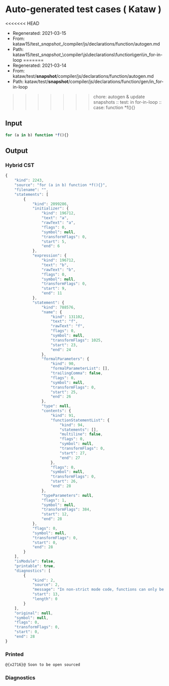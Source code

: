 # Auto-generated test cases ( Kataw )
<<<<<<< HEAD
- Regenerated: 2021-03-15
- From: kataw15/test\__snapshot__/compiler/js/declarations/function/autogen.md
- Path: kataw15/test\__snapshot__\compiler\js\declarations\function\gen\in_for-in-loop
=======
- Regenerated: 2021-03-14
- From: kataw/test/__snapshot__/compiler/js/declarations/function/autogen.md
- Path: kataw/test/__snapshot__/compiler/js/declarations/function/gen/in_for-in-loop
>>>>>>> chore: autogen & update snapshots
> :: test: in for-in-loop
> :: case: function *f(){}
## Input

`````js
for (a in b) function *f(){}
`````

## Output

### Hybrid CST

```javascript
{
    "kind": 2243,
    "source": "for (a in b) function *f(){}",
    "filename": "",
    "statements": [
        {
            "kind": 2099286,
            "initializer": {
                "kind": 196712,
                "text": "a",
                "rawText": "a",
                "flags": 0,
                "symbol": null,
                "transformFlags": 0,
                "start": 5,
                "end": 6
            },
            "expression": {
                "kind": 196712,
                "text": "b",
                "rawText": "b",
                "flags": 0,
                "symbol": null,
                "transformFlags": 0,
                "start": 9,
                "end": 11
            },
            "statement": {
                "kind": 788576,
                "name": {
                    "kind": 131102,
                    "text": "f",
                    "rawText": "f",
                    "flags": 0,
                    "symbol": null,
                    "transformFlags": 1025,
                    "start": 23,
                    "end": 24
                },
                "formalParameters": {
                    "kind": 90,
                    "formalParameterList": [],
                    "trailingComma": false,
                    "flags": 0,
                    "symbol": null,
                    "transformFlags": 0,
                    "start": 25,
                    "end": 26
                },
                "type": null,
                "contents": {
                    "kind": 91,
                    "functionStatementList": {
                        "kind": 94,
                        "statements": [],
                        "multiline": false,
                        "flags": 0,
                        "symbol": null,
                        "transformFlags": 0,
                        "start": 27,
                        "end": 27
                    },
                    "flags": 0,
                    "symbol": null,
                    "transformFlags": 0,
                    "start": 26,
                    "end": 28
                },
                "typeParameters": null,
                "flags": 1,
                "symbol": null,
                "transformFlags": 384,
                "start": 12,
                "end": 28
            },
            "flags": 0,
            "symbol": null,
            "transformFlags": 0,
            "start": 0,
            "end": 28
        }
    ],
    "isModule": false,
    "printable": true,
    "diagnostics": [
        {
            "kind": 2,
            "source": 2,
            "message": "In non-strict mode code, functions can only be declared at top level, inside a block, or as the body of an if statement",
            "start": 13,
            "length": 0
        }
    ],
    "original": null,
    "symbol": null,
    "flags": 0,
    "transformFlags": 0,
    "start": 0,
    "end": 28
}
```

### Printed

```javascript
@{x2716}@ Soon to be open sourced
```

### Diagnostics

```javascript

```

